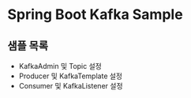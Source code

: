 # Spring Boot Kafka Sample

## 샘플 목록
- KafkaAdmin 및 Topic 설정
- Producer 및 KafkaTemplate 설정
- Consumer 및 KafkaListener 설정